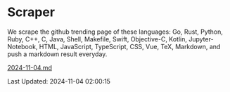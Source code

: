 # Scraper

We scrape the github trending page of these languages: Go, Rust, Python, Ruby, C++, C, Java, Shell, Makefile, Swift, Objective-C, Kotlin, Jupyter-Notebook, HTML, JavaScript, TypeScript, CSS, Vue, TeX, Markdown, and push a markdown result everyday.

[2024-11-04.md](https://github.com/cumthxy/github-trending-backup/blob/master/2024-11-04.md)

Last Updated: 2024-11-04 02:00:15